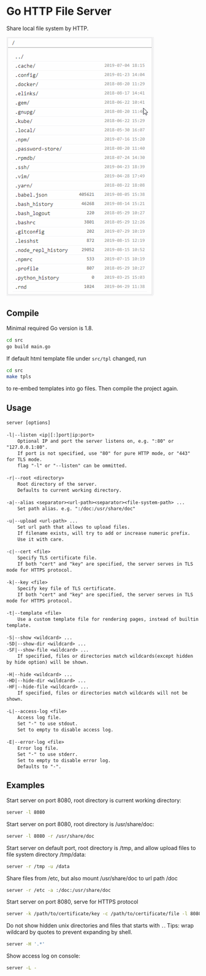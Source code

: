 # Go HTTP File Server
Share local file system by HTTP.

![Go HTTP File Server pages](doc/ghfs.gif)

## Compile
Minimal required Go version is 1.8.
```bash
cd src
go build main.go
```

If default html template file under `src/tpl` changed, run
```bash
cd src
make tpls
```
to re-embed templates into go files. Then compile the project again.

## Usage
```
server [options]

-l|--listen <ip|[:]port|ip:port>
    Optional IP and port the server listens on, e.g. ":80" or "127.0.0.1:80".
    If port is not specified, use "80" for pure HTTP mode, or "443" for TLS mode.
    flag "-l" or "--listen" can be ommitted.

-r|--root <directory>
    Root directory of the server.
    Defaults to current working directory.

-a|--alias <separator><url-path><separator><file-system-path> ...
    Set path alias. e.g. ":/doc:/usr/share/doc"

-u|--upload <url-path> ...
    Set url path that allows to upload files.
    If filename exists, will try to add or increase numeric prefix.
    Use it with care.

-c|--cert <file>
    Specify TLS certificate file.
    If both "cert" and "key" are specified, the server serves in TLS mode for HTTPS protocol.

-k|--key <file>
    Specify key file of TLS certificate.
    If both "cert" and "key" are specified, the server serves in TLS mode for HTTPS protocol.

-t|--template <file>
    Use a custom template file for rendering pages, instead of builtin template.

-S|--show <wildcard> ...
-SD|--show-dir <wildcard> ...
-SF|--show-file <wildcard> ...
    If specified, files or directories match wildcards(except hidden by hide option) will be shown. 

-H|--hide <wildcard> ...
-HD|--hide-dir <wildcard> ...
-HF|--hide-file <wildcard> ...
    If specified, files or directories match wildcards will not be shown.

-L|--access-log <file>
    Access log file.
    Set "-" to use stdout.
    Set to empty to disable access log.

-E|--error-log <file>
    Error log file.
    Set "-" to use stderr.
    Set to empty to disable error log.
    Defaults to "-".
```

## Examples
Start server on port 8080, root directory is current working  directory:
```sh
server -l 8080
``` 

Start server on port 8080, root directory is /usr/share/doc:
```sh
server -l 8080 -r /usr/share/doc
```

Start server on default port, root directory is /tmp, and allow upload files to file system directory /tmp/data:
```sh
server -r /tmp -u /data
```

Share files from /etc, but also mount /usr/share/doc to url path /doc
```sh
server -r /etc -a :/doc:/usr/share/doc
```

Start server on port 8080, serve for HTTPS protocol
```sh
server -k /path/to/certificate/key -c /path/to/certificate/file -l 8080
```

Do not show hidden unix directories and files that starts with `.`.
Tips: wrap wildcard by quotes to prevent expanding by shell.
```sh
server -H '.*'
```

Show access log on console:
```sh
server -L -
```
